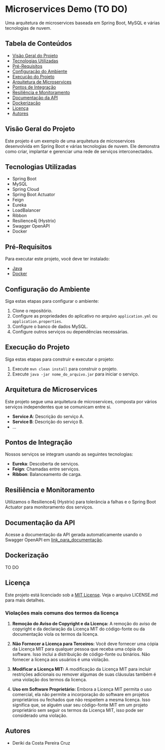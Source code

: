 # Microservices Demo (TO DO)


Uma arquitetura de microservices baseada em Spring Boot, MySQL e várias tecnologias de nuvem.

## Tabela de Conteúdos

- [Visão Geral do Projeto](#visão-geral-do-projeto)
- [Tecnologias Utilizadas](#tecnologias-utilizadas)
- [Pré-Requisitos](#pré-requisitos)
- [Configuração do Ambiente](#configuração-do-ambiente)
- [Execução do Projeto](#execução-do-projeto)
- [Arquitetura de Microservices](#arquitetura-de-microservices)
- [Pontos de Integração](#pontos-de-integração)
- [Resiliência e Monitoramento](#resiliência-e-monitoramento)
- [Documentação da API](#documentação-da-api)
- [Dockerização](#dockerização)
- [Licença](#licença)
- [Autores](#autores)

## Visão Geral do Projeto

Este projeto é um exemplo de uma arquitetura de microservices desenvolvida em Spring Boot e várias tecnologias de nuvem. Ele demonstra como criar, implantar e gerenciar uma rede de serviços interconectados.

## Tecnologias Utilizadas

- Spring Boot
- MySQL
- Spring Cloud
- Spring Boot Actuator
- Feign
- Eureka
- LoadBalancer
- Ribbon
- Resilience4j (Hystrix)
- Swagger OpenAPI
- Docker

## Pré-Requisitos

Para executar este projeto, você deve ter instalado:

- [Java](link_para_o_site_do_java)
- [Docker](link_para_o_site_do_docker)

## Configuração do Ambiente

Siga estas etapas para configurar o ambiente:

1. Clone o repositório.
2. Configure as propriedades do aplicativo no arquivo `application.yml` ou `application.properties`.
3. Configure o banco de dados MySQL.
4. Configure outros serviços ou dependências necessárias.

## Execução do Projeto

Siga estas etapas para construir e executar o projeto:

1. Execute `mvn clean install` para construir o projeto.
2. Execute `java -jar nome_do_arquivo.jar` para iniciar o serviço.

## Arquitetura de Microservices

Este projeto segue uma arquitetura de microservices, composta por vários serviços independentes que se comunicam entre si.

- **Service A**: Descrição do serviço A.
- **Service B**: Descrição do serviço B.
- ...

## Pontos de Integração

Nossos serviços se integram usando as seguintes tecnologias:

- **Eureka**: Descoberta de serviços.
- **Feign**: Chamadas entre serviços.
- **Ribbon**: Balanceamento de carga.

## Resiliência e Monitoramento

Utilizamos o Resilience4j (Hystrix) para tolerância a falhas e o Spring Boot Actuator para monitoramento dos serviços.

## Documentação da API

Acesse a documentação da API gerada automaticamente usando o Swagger OpenAPI em [link_para_documentação](link_para_documentação).

## Dockerização
TO DO

## Licença

Este projeto está licenciado sob a [MIT License](https://opensource.org/license/mit/). Veja o arquivo LICENSE.md para mais detalhes.
### Violações mais comuns dos termos da licença
  1. **Remoção do Aviso de Copyright e da Licença:** A remoção do aviso de copyright e da declaração da Licença MIT do código-fonte ou da documentação viola os termos da licença.

  2. **Não Fornecer a Licença para Terceiros:** Você deve fornecer uma cópia da Licença MIT para qualquer pessoa que receba uma cópia do software. Isso inclui a distribuição de código-fonte ou binários. Não fornecer a licença aos usuários é uma violação.

  3. **Modificar a Licença MIT:** A modificação da Licença MIT para incluir restrições adicionais ou remover algumas de suas cláusulas também é uma violação dos termos da licença.

  4. **Uso em Software Proprietário:** Embora a Licença MIT permita o uso comercial, ela não permite a incorporação do software em projetos proprietários ou fechados que não respeitem a mesma licença. Isso significa que, se alguém usar seu código-fonte MIT em um projeto proprietário sem seguir os termos da Licença MIT, isso pode ser considerado uma violação.

## Autores
- Deriki da Costa Pereira Cruz

